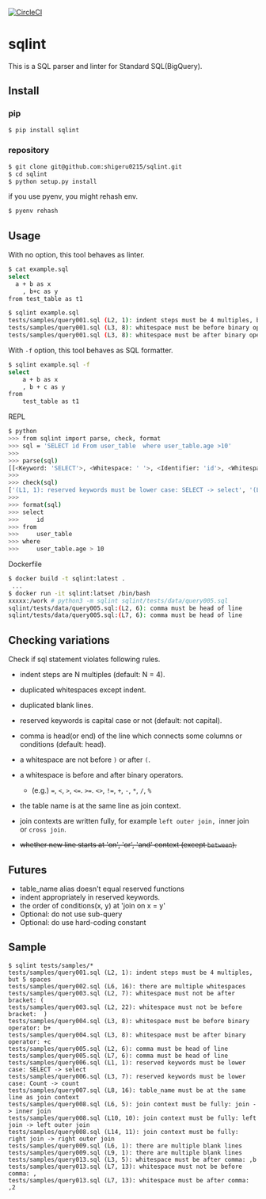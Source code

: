 [![CircleCI](https://circleci.com/gh/shigeru0215/sqlint/tree/develop.svg?style=svg)](https://circleci.com/gh/shigeru0215/sqlint/tree/develop)

# sqlint
This is a SQL parser and linter for Standard SQL(BigQuery).

## Install

### pip

```bash
$ pip install sqlint
```

### repository

```bash
$ git clone git@github.com:shigeru0215/sqlint.git
$ cd sqlint
$ python setup.py install
```

if you use pyenv, you might rehash env.

```bash
$ pyenv rehash
```

## Usage

With no option, this tool behaves as linter.

```bash
$ cat example.sql
select
  a + b as x
    , b+c as y
from test_table as t1

$ sqlint example.sql
tests/samples/query001.sql (L2, 1): indent steps must be 4 multiples, but 2 spaces
tests/samples/query001.sql (L3, 8): whitespace must be before binary operator: b+
tests/samples/query001.sql (L3, 8): whitespace must be after binary operator: +c
```

With `-f` option, this tool behaves as SQL formatter.

```bash
$ sqlint example.sql -f
select
    a + b as x
    , b + c as y
from
    test_table as t1

```

REPL

```bash
$ python
>>> from sqlint import parse, check, format
>>> sql = 'SELECT id From user_table  where user_table.age >10'
>>>
>>> parse(sql)
[[<Keyword: 'SELECT'>, <Whitespace: ' '>, <Identifier: 'id'>, <Whitespace: ' '>, <Keyword: 'From'>, <Whitespace: ' '>, <Identifier: 'user_table'>, <Whitespace: '  '>, <Keyword: 'where'>, <Whitespace: ' '>, <Identifier: 'user_table.age'>, <Whitespace: ' '>, <Operator: '>'>, <Identifier: '10'>]]
>>>
>>> check(sql)
['(L1, 1): reserved keywords must be lower case: SELECT -> select', '(L1, 11): reserved keywords must be lower case: From -> from', '(L1, 26): too many spaces', '(L1, 49): whitespace must be after binary operator: >10']
>>>
>>> format(sql)
>>> select
>>>     id
>>> from
>>>     user_table
>>> where
>>>     user_table.age > 10
```

Dockerfile

```bash
$ docker build -t sqlint:latest .
 ...
$ docker run -it sqlint:latset /bin/bash
xxxxx:/work # python3 -m sqlint sqlint/tests/data/query005.sql 
sqlint/tests/data/query005.sql:(L2, 6): comma must be head of line
sqlint/tests/data/query005.sql:(L7, 6): comma must be head of line
```

## Checking variations

Check if sql statement violates following rules.

- indent steps are N multiples (default: N = 4).

- duplicated whitespaces except indent.

- duplicated blank lines.

- reserved keywords is capital case or not (default: not capital).

- comma is head(or end) of the line which connects some columns or conditions (default: head).

- a whitespace are not before `)` or after `(`.

- a whitespace is before and after binary operators.
  - (e.g.) `=`, `<`, `>`, `<=`. `>=`. `<>`, `!=`, `+`, `-`, `*`, `/`, `%`

- the table name is at the same line as join context.

- join contexts are written fully, for example `left outer join, `inner join or `cross join`.

- ~~whether new line starts at 'on', 'or', 'and' context (except `between`).~~

## Futures
- table_name alias doesn't equal reserved functions
- indent appropriately in reserved keywords.
- the order of conditions(x, y) at 'join on x = y'
- Optional: do not use sub-query
- Optional: do use hard-coding constant

## Sample

```
$ sqlint tests/samples/*
tests/samples/query001.sql (L2, 1): indent steps must be 4 multiples, but 5 spaces
tests/samples/query002.sql (L6, 16): there are multiple whitespaces
tests/samples/query003.sql (L2, 7): whitespace must not be after bracket: ( 
tests/samples/query003.sql (L2, 22): whitespace must not be before bracket:  )
tests/samples/query004.sql (L3, 8): whitespace must be before binary operator: b+
tests/samples/query004.sql (L3, 8): whitespace must be after binary operator: +c
tests/samples/query005.sql (L2, 6): comma must be head of line
tests/samples/query005.sql (L7, 6): comma must be head of line
tests/samples/query006.sql (L1, 1): reserved keywords must be lower case: SELECT -> select
tests/samples/query006.sql (L3, 7): reserved keywords must be lower case: Count -> count
tests/samples/query007.sql (L8, 16): table_name must be at the same line as join context
tests/samples/query008.sql (L6, 5): join context must be fully: join -> inner join
tests/samples/query008.sql (L10, 10): join context must be fully: left join -> left outer join
tests/samples/query008.sql (L14, 11): join context must be fully: right join -> right outer join
tests/samples/query009.sql (L6, 1): there are multiple blank lines
tests/samples/query009.sql (L9, 1): there are multiple blank lines
tests/samples/query013.sql (L3, 5): whitespace must be after comma: ,b
tests/samples/query013.sql (L7, 13): whitespace must not be before comma: ,
tests/samples/query013.sql (L7, 13): whitespace must be after comma: ,2
```
